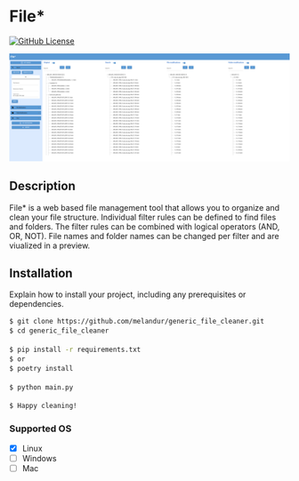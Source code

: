 # File*

[![GitHub License](https://img.shields.io/github/license/melandur/generic_file_cleaner)](LICENSE)


![Alt Text](doc/gui.png)

## Description

File* is a web based file management tool that allows you to organize and clean your file structure. 
Individual filter rules can be defined to find files and folders.
The filter rules can be combined with logical operators (AND, OR, NOT).
File names and folder names can be changed per filter and are viualized in a preview.

## Installation

Explain how to install your project, including any prerequisites or dependencies.

```bash
$ git clone https://github.com/melandur/generic_file_cleaner.git
$ cd generic_file_cleaner

$ pip install -r requirements.txt
$ or
$ poetry install

$ python main.py

$ Happy cleaning!
```

### Supported OS

- [x] Linux
- [ ] Windows
- [ ] Mac
